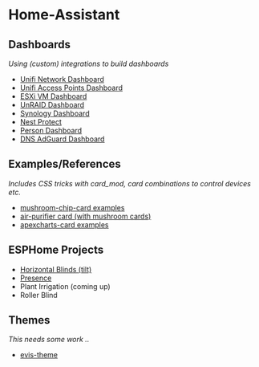 # Home-Assistant

## Dashboards
*Using (custom) integrations to build dashboards*
* [Unifi Network Dashboard](dashboards/unifi-network-dashboard/)
* [Unifi Access Points Dashboard](dashboards/unifi-ap-dashboard/)
* [ESXi VM Dashboard](dashboards/esxi-vm-dashboard/)
* [UnRAID Dashboard](dashboards/unraid/)
* [Synology Dashboard](dashboards/synology-dashboard/)
* [Nest Protect](dashboards/nest-protect/)
* [Person Dashboard](dashboards/person-dashboard/)
* [DNS AdGuard Dashboard](dashboards/dns-dashboard/)

## Examples/References
*Includes CSS tricks with card_mod, card combinations to control devices etc.*
* [mushroom-chip-card examples](examples/mushroom-chip-card.md)
* [air-purifier card (with mushroom cards)](examples/air-purifier/)
* [apexcharts-card examples](examples/apexcharts-card)

## ESPHome Projects
* [Horizontal Blinds (tilt)](esphome/horizontal-blinds/)
* [Presence](esphome/presence/)
* Plant Irrigation (coming up)
* Roller Blind

## Themes
*This needs some work ..*
* [evis-theme](themes/readme.md)
